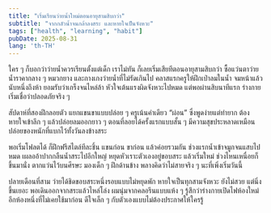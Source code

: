 ```yaml
---
title: "เริ่มเรียนว่ายน้ำใหม่ตอนอายุสามสิบกว่า"
subtitle: "จากกลัวน้ำจนกล้าลงสระ และหายใจเป็นจังหวะ"
tags: ["health", "learning", "habit"]
pubDate: 2025-08-31
lang: 'th-TH'
---
```


ใคร ๆ ก็บอกว่าว่ายน้ำควรเรียนตั้งแต่เด็ก เราไม่ทัน ก็เลยเริ่มเสียทีตอนอายุสามสิบกว่า ซื้อแว่นตาว่ายน้ำราคากลาง ๆ หมวกยาง และกางเกงว่ายน้ำที่ไม่รัดเกินไป คลาสแรกครูให้ฝึกเป่าลมในน้ำ จมหน้าแล้วนับหนึ่งถึงห้า ยอมรับว่าเกร็งจนไหล่ล้า หัวใจเต้นแรงผิดจังหวะไปหมด แต่พอผ่านสิบนาทีแรก ร่างกายเริ่มเชื่อว่าปลอดภัยจริง ๆ

สัปดาห์ที่สองฝึกลอยตัว แยกแขนขาแบบปล่อย ๆ ครูเน้นคำเดียว “ผ่อน” ซึ่งพูดง่ายแต่ทำยาก ต้องหายใจเข้าลึก ๆ แล้วปล่อยลมออกยาว ๆ ตอนที่ลอยได้ครั้งแรกแบบสั้น ๆ มีความสุขประหลาดเหมือนปล่อยของหนักที่แบกไว้ทั้งวันลงข้างสระ

พอเริ่มโฟลตได้ ก็ฝึกฟรีสไตล์ทีละชิ้น แขนก่อน ขาก่อน แล้วค่อยรวมกัน ช่วงแรกน้ำเข้าจมูกจนแสบไปหมด เผลออ้าปากกลืนน้ำสระไปอึกใหญ่ หยุดหัวเราะตัวเองอยู่ขอบสระ แล้วเริ่มใหม่ ช่วงไหนเหนื่อยก็ขึ้นมานั่ง ตากแว่นไว้บนศีรษะ มองเด็ก ๆ ฝึกด้านข้าง พลางคิดว่าไม่สายจริง ๆ นะที่เพิ่งเริ่มวันนี้

ปลายเดือนที่สาม ว่ายได้ชิดขอบสระหนึ่งรอบแบบไม่หยุดพัก หายใจเป็นทุกสามจังหวะ ยังไม่สวย แต่นิ่งขึ้นเยอะ พอเดินออกจากสระแล้วไหล่โล่ง ผมนุ่มจากคลอรีนแบบแห้ง ๆ รู้สึกว่าร่างกายเปิดไฟห้องใหม่อีกห้องหนึ่งที่ไม่เคยใช้มาก่อน ดีใจเล็ก ๆ กับตัวเองแบบไม่ต้องประกาศให้ใครรู้


